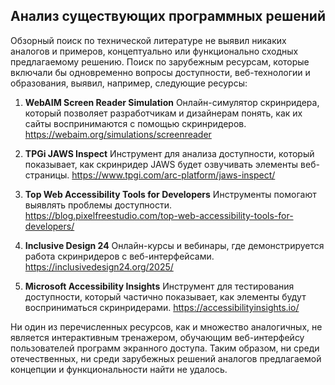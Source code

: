 ## Анализ существующих программных решений

Обзорный поиск по технической литературе не выявил никаких аналогов и примеров, концептуально или функционально сходных предлагаемому решению.
Поиск по зарубежным ресурсам, которые включали бы одновременно вопросы доступности, веб-технологии и образования, выявил, например, следующие ресурсы:

1. **WebAIM Screen Reader Simulation**
Онлайн-симулятор скринридера, который позволяет разработчикам и дизайнерам понять, как их сайты воспринимаются с помощью скринридеров.
https://webaim.org/simulations/screenreader

2. **TPGi JAWS Inspect**
Инструмент для анализа доступности, который показывает, как скринридер JAWS будет озвучивать элементы веб-страницы.
https://www.tpgi.com/arc-platform/jaws-inspect/

3. **Top Web Accessibility Tools for Developers**
Инструменты помогают выявлять проблемы доступности.
https://blog.pixelfreestudio.com/top-web-accessibility-tools-for-developers/

4. **Inclusive Design 24**
Онлайн-курсы и вебинары, где демонстрируется работа скринридеров с веб-интерфейсами.
https://inclusivedesign24.org/2025/

5. **Microsoft Accessibility Insights**
Инструмент для тестирования доступности, который частично показывает, как элементы будут восприниматься скринридерами.
https://accessibilityinsights.io/

Ни один из перечисленных ресурсов, как и множество аналогичных, не является интерактивным тренажером, обучающим веб-интерфейсу пользователей программ экранного доступа.
Таким образом, ни среди отечественных, ни среди зарубежных решений аналогов предлагаемой концепции и функциональности найти не удалось.
